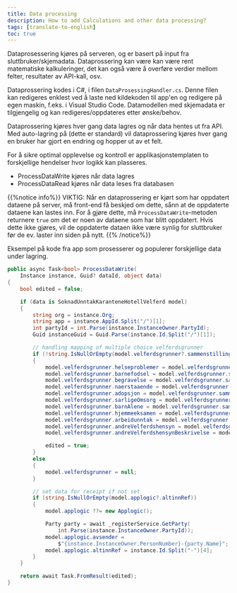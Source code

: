 ```yaml
---
title: Data processing
description: How to add Calculations and other data processing?
tags: [translate-to-english]
toc: true
---
```


Dataprosessering kjøres på serveren, og er basert på input fra sluttbruker/skjemadata.
Dataprossering kan være kan være rent matematiske kalkuleringer, det kan også være å overføre verdier mellom felter, resultater av API-kall, osv. 

Dataprossering kodes i C#, i filen `DataProsessingHandler.cs`. Denne filen kan redigeres enklest ved å laste ned kildekoden til app'en og redigere på egen maskin, f.eks. i Visual Studio Code.
Datamodellen med skjemadata er tilgjengelig og kan redigeres/oppdateres etter ønske/behov.

Dataprossering kjøres hver gang data lagres og når data hentes ut fra API. Med auto-lagring på (dette er standard) vil dataprossering kjøres hver gang en bruker har gjort en endring og hopper ut av et felt.

For å sikre optimal opplevelse og kontroll er applikasjonstemplaten to forskjellige hendelser hvor logikk kan plasseres.

- ProcessDataWrite kjøres når data lagres
- ProcessDataRead kjøres når data leses fra databasen

{{%notice info%}}
VIKTIG: Når en dataprossering er kjørt som har oppdatert dataene på server, må front-end få beskjed om dette, sånn at de oppdaterte dataene kan lastes inn.
For å gjøre dette, må `ProcessDataWrite`-metoden returnere `true` om det er noen av dataene som har blitt oppdatert.
Hvis dette ikke gjøres, vil de oppdaterte dataen ikke være synlig for sluttbruker før de ev. laster inn siden på nytt.
{{% /notice%}}

Eksempel på kode fra app som prosesserer og populerer forskjellige data under lagring.


```C#
public async Task<bool> ProcessDataWrite(
    Instance instance, Guid? dataId, object data)
{
    bool edited = false;

    if (data is SoknadUnntakKaranteneHotellVelferd model)
    {
        string org = instance.Org;
        string app = instance.AppId.Split("/")[1];
        int partyId = int.Parse(instance.InstanceOwner.PartyId);
        Guid instanceGuid = Guid.Parse(instance.Id.Split("/")[1]);

        // handling mapping of multiple choice velferdsgrunner
        if (!string.IsNullOrEmpty(model.velferdsgrunner?.sammenstilling))
        {
            model.velferdsgrunner.helseproblemer = model.velferdsgrunner.sammenstilling.Contains("helseproblemer");
            model.velferdsgrunner.barnefodsel = model.velferdsgrunner.sammenstilling.Contains("barnefodsel");
            model.velferdsgrunner.begravelse = model.velferdsgrunner.sammenstilling.Contains("begravelse");
            model.velferdsgrunner.naerstaaende = model.velferdsgrunner.sammenstilling.Contains("naerstaaende");
            model.velferdsgrunner.adopsjon = model.velferdsgrunner.sammenstilling.Contains("adopsjon");
            model.velferdsgrunner.sarligeOmsorg = model.velferdsgrunner.sammenstilling.Contains("sarligeOmsorg");
            model.velferdsgrunner.barnAlene = model.velferdsgrunner.sammenstilling.Contains("barnAlene");
            model.velferdsgrunner.hjemmeeksamen = model.velferdsgrunner.sammenstilling.Contains("hjemmeeksamen");
            model.velferdsgrunner.arbeidunntak = model.velferdsgrunner.sammenstilling.Contains("arbeidunntak");
            model.velferdsgrunner.andreVelferdshensyn = model.velferdsgrunner.sammenstilling.Contains("annet");
            model.velferdsgrunner.andreVelferdshensynBeskrivelse = model.velferdsgrunner.sammenstilling.Contains("annet") ? model.velferdsgrunner.andreVelferdshensynBeskrivelse : null;

            edited = true;
        }
        else
        {
            model.velferdsgrunner = null;
        }

        // set data for receipt if not set
        if (string.IsNullOrEmpty(model.applogic?.altinnRef))
        {
            model.applogic ??= new Applogic();

            Party party = await _registerService.GetParty(
                int.Parse(instance.InstanceOwner.PartyId));
            model.applogic.avsender = 
                $"{instance.InstanceOwner.PersonNumber}-{party.Name}";
            model.applogic.altinnRef = instance.Id.Split("-")[4];
        }
    }

    return await Task.FromResult(edited);
}
```